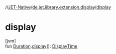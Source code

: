 //[JET-Native](../../index.md)/[de.jet.library.extension.display](index.md)/[display](display.md)

# display

[jvm]\
fun [Duration](https://kotlinlang.org/api/latest/jvm/stdlib/kotlin.time/-duration/index.html).[display](display.md)(): [DisplayTime](../de.jet.library.tool.timing.calendar/-display-time/index.md)
